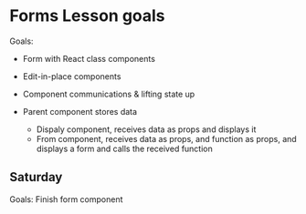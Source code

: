 # Forms Lesson goals

Goals:
- Form with React class components
- Edit-in-place components
- Component communications & lifting state up

- Parent component stores data
    - Dispaly component, receives data as props and displays it
    - From component, receives data as props, and function as props, and displays a form and calls the received function


## Saturday

Goals:
    Finish form component